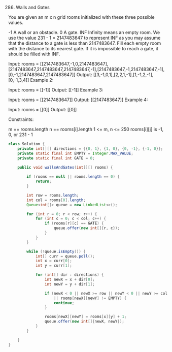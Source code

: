 286. Walls and Gates

You are given an m x n grid rooms initialized with these three possible values.

-1 A wall or an obstacle.
0 A gate.
INF Infinity means an empty room. We use the value 231 - 1 = 2147483647 to represent INF as you may assume that the distance to a gate is less than 2147483647.
Fill each empty room with the distance to its nearest gate. If it is impossible to reach a gate, it should be filled with INF.

Input: rooms = [[2147483647,-1,0,2147483647],[2147483647,2147483647,2147483647,-1],[2147483647,-1,2147483647,-1],[0,-1,2147483647,2147483647]]
Output: [[3,-1,0,1],[2,2,1,-1],[1,-1,2,-1],[0,-1,3,4]]
Example 2:

Input: rooms = [[-1]]
Output: [[-1]]
Example 3:

Input: rooms = [[2147483647]]
Output: [[2147483647]]
Example 4:

Input: rooms = [[0]]
Output: [[0]]


Constraints:

m == rooms.length
n == rooms[i].length
1 <= m, n <= 250
rooms[i][j] is -1, 0, or 231 - 1

```java
class Solution {
    private int[][] directions = {{0, 1}, {1, 0}, {0, -1}, {-1, 0}};
    private static final int EMPTY = Integer.MAX_VALUE;
    private static final int GATE = 0;

    public void wallsAndGates(int[][] rooms) {
        
        if (rooms == null || rooms.length == 0) {
            return;
        }

        int row = rooms.length;
        int col = rooms[0].length;
        Queue<int[]> queue = new LinkedList<>();

        for (int r = 0; r < row; r++) {
            for (int c = 0; c < col; c++) {
                if (rooms[r][c] == GATE) {
                    queue.offer(new int[]{r, c});
                }
            }
        }

        while (!queue.isEmpty()) {
            int[] curr = queue.poll();
            int x = curr[0];
            int y = curr[1];

            for (int[] dir : directions) {
                int newX = x + dir[0];
                int newY = y + dir[1];

                if (newX < 0 || newX >= row || newY < 0 || newY >= col 
                    || rooms[newX][newY] != EMPTY) {
                    continue;
                }

                rooms[newX][newY] = rooms[x][y] + 1;
                queue.offer(new int[]{newX, newY});
            }
        }

    }
}
```

